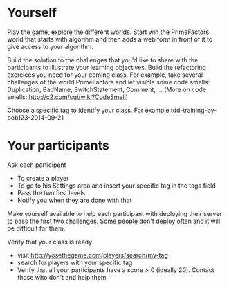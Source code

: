 # Yourself

Play the game, explore the different worlds. Start wih the PrimeFactors world that starts with algorihm and then adds a web form in front of it to give access to your algorithm.

Build the solution to the challenges that you'd like to share with the participants to illustrate your learning objectives. Build the refactoring exercices you need for your coming class. For example, take several challenges of the world PrimeFactors and let visible some code smells: Duplication, BadName, SwitchStatement, Comment, ... (More on code smells: http://c2.com/cgi/wiki?CodeSmell)

Choose a specific tag to identify your class. For example tdd-training-by-bob123-2014-09-21

# Your participants

Ask each participant
* To create a player
* To go to his Settings area and insert your specific tag in the tags field
* Pass the two first levels
* Notify you when they are done with that

Make yourself available to help each participant with deploying their server to pass the first two challenges. 
Some people don't deploy often and it will be difficult for them.

Verify that your class is ready
* visit http://yosethegame.com/players/search/my-tag
* search for players with your specific tag
* Verify that all your participants have a score > 0 (ideally 20). Contact those who don't and help them

